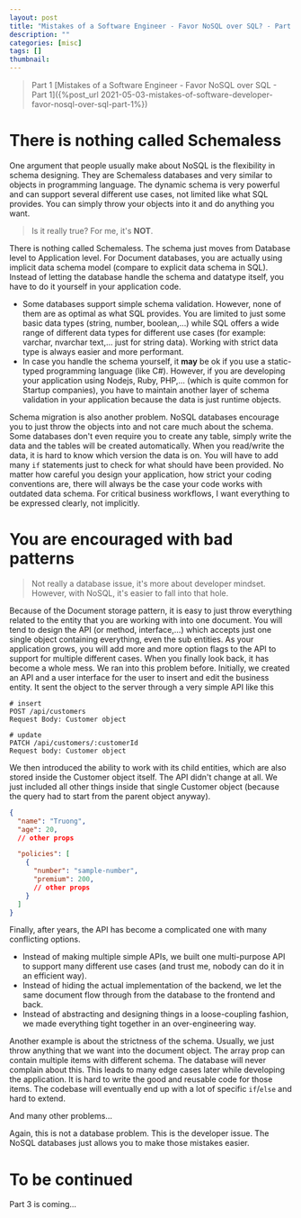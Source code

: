 ```yaml
---
layout: post
title: "Mistakes of a Software Engineer - Favor NoSQL over SQL? - Part 2"
description: ""
categories: [misc]
tags: []
thumbnail:
---
```


> Part 1 [Mistakes of a Software Engineer - Favor NoSQL over SQL - Part 1]({%post_url 2021-05-03-mistakes-of-software-developer-favor-nosql-over-sql-part-1%})

# There is nothing called Schemaless

One argument that people usually make about NoSQL is the flexibility in schema designing. They
are Schemaless databases and very similar to objects in programming language. The dynamic schema is very
powerful and can support several different use cases, not limited like what SQL provides. You can
simply throw your objects into it and do anything you want.

> Is it really true? For me, it's **NOT**.

There is nothing called Schemaless. The schema just moves from Database level to Application level.
For Document databases, you are actually using implicit data schema model (compare to explicit data
schema in SQL). Instead of letting the database handle the schema and datatype itself, you have to
do it yourself in your application code.
- Some databases support simple schema validation. However, none of them are as optimal as what 
  SQL provides. You are limited to just some basic data types (string, number, boolean,...) while 
  SQL offers a wide range of different data types for different use cases (for example: varchar, nvarchar 
  text,... just for string data). Working with strict data type is always easier and more performant.
- In case you handle the schema yourself, it **may** be ok if you use a static-typed programming language
  (like C#). However, if you are developing your application using Nodejs, Ruby, PHP,... (which is quite
  common for Startup companies), you have to maintain another layer of schema validation in your application
  because the data is just runtime objects.

Schema migration is also another problem. NoSQL databases encourage you to just throw the objects
into and not care much about the schema. Some databases don't even require you to create any table, simply
write the data and the tables will be created automatically.
When you read/write the data, it is hard to know which version the data is on. You will
have to add many `if` statements just to check for what should have been provided. No matter
how careful you design your application, how strict your coding conventions are, there will always be the
case your code works with outdated data schema. For critical business workflows, I want
everything to be expressed clearly, not implicitly.

# You are encouraged with bad patterns

> Not really a database issue, it's more about developer mindset. However, with NoSQL, it's easier
> to fall into that hole.

Because of the Document storage pattern, it is easy to just throw everything related to the entity
that you are working with into one document. You will tend to design the API (or method, interface,...)
which accepts just one single object containing everything, even the sub entities. As your
application grows, you will add more and more option flags to the API to support for multiple
different cases. When you finally look back, it has become a whole mess. We ran into this problem
before. Initially, we created an API and a user interface for the user to insert and edit the
business entity. It sent the object to the server through a very simple API like this

```
# insert
POST /api/customers
Request Body: Customer object

# update
PATCH /api/customers/:customerId
Request body: Customer object
```

We then introduced the ability to work with its child entities, which are also stored inside the
Customer object itself. The API didn't change at all. We just included all other things inside
that single Customer object (because the query had to start from the parent object anyway).

```json
{
  "name": "Truong",
  "age": 20,
  // other props

  "policies": [
    {
      "number": "sample-number",
      "premium": 200,
      // other props
    }
  ]
}
```

Finally, after years, the API has become a complicated one with many conflicting options.
-  Instead of making multiple simple APIs, we built one multi-purpose API to support many different
use cases (and trust me, nobody can do it in an efficient way).
- Instead of hiding the actual implementation of the backend, we let the same document flow through
from the database to the frontend and back.
- Instead of abstracting and designing things in a loose-coupling fashion, we made everything tight
together in an over-engineering way.

Another example is about the strictness of the schema. Usually, we just throw anything that we want
into the document object. The array prop can contain
multiple items with different schema. The database will never complain about this.
This leads to many edge cases later while developing the application. It is hard to write the
good and reusable code for those items. The codebase will eventually end up with a lot of specific
`if`/`else` and hard to extend.

And many other problems...

Again, this is not a database problem. This is the developer issue. The NoSQL databases just allows
you to make those mistakes easier.

# To be continued

Part 3 is coming...
